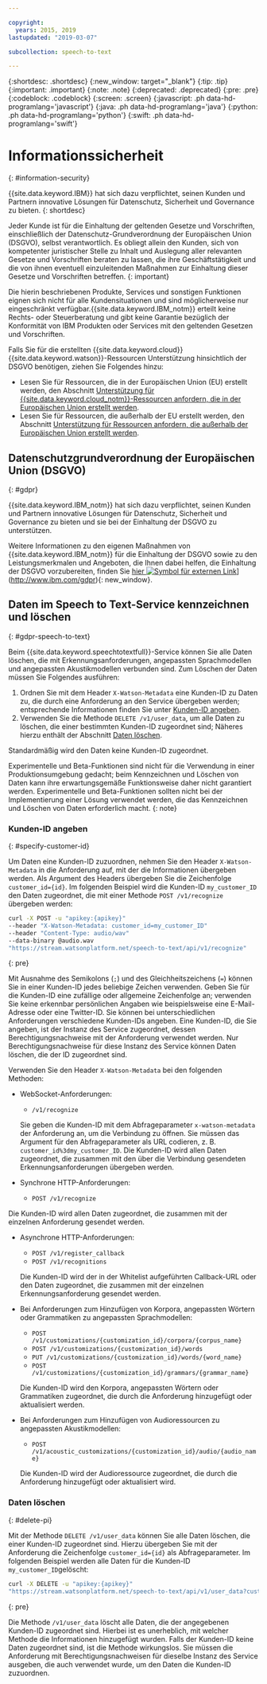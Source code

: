 ```yaml
---

copyright:
  years: 2015, 2019
lastupdated: "2019-03-07"

subcollection: speech-to-text

---
```


{:shortdesc: .shortdesc}
{:new_window: target="_blank"}
{:tip: .tip}
{:important: .important}
{:note: .note}
{:deprecated: .deprecated}
{:pre: .pre}
{:codeblock: .codeblock}
{:screen: .screen}
{:javascript: .ph data-hd-programlang='javascript'}
{:java: .ph data-hd-programlang='java'}
{:python: .ph data-hd-programlang='python'}
{:swift: .ph data-hd-programlang='swift'}

# Informationssicherheit
{: #information-security}

{{site.data.keyword.IBM}} hat sich dazu verpflichtet, seinen Kunden und Partnern innovative Lösungen für Datenschutz, Sicherheit und Governance zu bieten.
{: shortdesc}

Jeder Kunde ist für die Einhaltung der geltenden Gesetze und Vorschriften<!--geprüft-->, einschließlich der Datenschutz-Grundverordnung der Europäischen Union (DSGVO), selbst verantwortlich. <!--geprüft-->Es obliegt allein den Kunden, sich von kompetenter juristischer Stelle zu Inhalt und Auslegung aller relevanten Gesetze und Vorschriften<!--geprüft--> beraten zu lassen, die ihre Geschäftstätigkeit und die von ihnen eventuell einzuleitenden Maßnahmen zur Einhaltung dieser Gesetze und Vorschriften betreffen. <!--geprüft-->
{: important}

Die hierin beschriebenen Produkte, Services und sonstigen Funktionen eignen sich nicht für alle Kundensituationen und sind möglicherweise nur eingeschränkt verfügbar.<!--geprüft-->{{site.data.keyword.IBM_notm}} erteilt keine Rechts- oder Steuerberatung und gibt keine Garantie bezüglich der Konformität von IBM Produkten oder Services mit den geltenden Gesetzen und Vorschriften. <!--geprüft-->

Falls Sie für die erstellten {{site.data.keyword.cloud}} {{site.data.keyword.watson}}-Ressourcen Unterstützung hinsichtlich der DSGVO benötigen, ziehen Sie Folgendes hinzu:

-   Lesen Sie für Ressourcen, die in der Europäischen Union (EU) erstellt werden, den Abschnitt [Unterstützung für {{site.data.keyword.cloud_notm}}-Ressourcen anfordern, die in der Europäischen Union erstellt werden](/docs/services/watson/getting-started-gdpr-sar.html#request-EU).
-   Lesen Sie für Ressourcen, die außerhalb der EU erstellt werden, den Abschnitt [Unterstützung für Ressourcen anfordern, die außerhalb der Europäischen Union erstellt werden](/docs/services/watson/getting-started-gdpr-sar.html#request-non-EU).

## Datenschutzgrundverordnung der Europäischen Union (DSGVO)
{: #gdpr}

{{site.data.keyword.IBM_notm}} hat sich dazu verpflichtet, seinen Kunden und Partnern innovative Lösungen für Datenschutz, Sicherheit und Governance zu bieten und sie bei der Einhaltung der DSGVO zu unterstützen.

Weitere Informationen zu den eigenen Maßnahmen von {{site.data.keyword.IBM_notm}} für die Einhaltung der DSGVO sowie zu den Leistungsmerkmalen und Angeboten, die Ihnen dabei helfen, die Einhaltung der DSGVO vorzubereiten, finden Sie [hier ![Symbol für externen Link](../../icons/launch-glyph.svg "Symbol für externen Link")](../../icons/launch-glyph.svg "Symbol für externen Link")](http://www.ibm.com/gdpr){: new_window}.

## Daten im Speech to Text-Service kennzeichnen und löschen
{: #gdpr-speech-to-text}

Beim {{site.data.keyword.speechtotextfull}}-Service können Sie alle Daten löschen, die mit Erkennungsanforderungen, angepassten Sprachmodellen und angepassten Akustikmodellen verbunden sind. Zum Löschen der Daten müssen Sie Folgendes ausführen:

1.  Ordnen Sie mit dem Header `X-Watson-Metadata` eine Kunden-ID zu Daten zu, die durch eine Anforderung an den Service übergeben werden; entsprechende Informationen finden Sie unter [Kunden-ID angeben](#specify-customer-id).
1.  Verwenden Sie die Methode `DELETE /v1/user_data`, um alle Daten zu löschen, die einer bestimmten Kunden-ID zugeordnet sind; Näheres hierzu enthält der Abschnitt [Daten löschen](#delete-pi).

Standardmäßig wird den Daten keine Kunden-ID zugeordnet.

Experimentelle und Beta-Funktionen sind nicht für die Verwendung in einer Produktionsumgebung gedacht; beim Kennzeichnen und Löschen von Daten kann ihre erwartungsgemäße Funktionsweise daher nicht garantiert werden. Experimentelle und Beta-Funktionen sollten nicht bei der Implementierung einer Lösung verwendet werden, die das Kennzeichnen und Löschen von Daten erforderlich macht.
{: note}

### Kunden-ID angeben
{: #specify-customer-id}

Um Daten eine Kunden-ID zuzuordnen, nehmen Sie den Header `X-Watson-Metadata` in die Anforderung auf, mit der die Informationen übergeben werden. Als Argument des Headers übergeben Sie die Zeichenfolge `customer_id={id}`. Im folgenden Beispiel wird die Kunden-ID `my_customer_ID` den Daten zugeordnet, die mit einer Methode `POST /v1/recognize` übergeben werden:

```bash
curl -X POST -u "apikey:{apikey}"
--header "X-Watson-Metadata: customer_id=my_customer_ID"
--header "Content-Type: audio/wav"
--data-binary @audio.wav
"https://stream.watsonplatform.net/speech-to-text/api/v1/recognize"
```
{: pre}

Mit Ausnahme des Semikolons (`;`) und des Gleichheitszeichens (`=`) können Sie in einer Kunden-ID jedes beliebige Zeichen verwenden. Geben Sie für die Kunden-ID eine zufällige oder allgemeine Zeichenfolge an; verwenden Sie keine erkennbar persönlichen Angaben wie beispielsweise eine E-Mail-Adresse oder eine Twitter-ID. Sie können bei unterschiedlichen Anforderungen verschiedene Kunden-IDs angeben. Eine Kunden-ID, die Sie angeben, ist der Instanz des Service zugeordnet, dessen Berechtigungsnachweise mit der Anforderung verwendet werden. Nur Berechtigungsnachweise für diese Instanz des Service können Daten löschen, die der ID zugeordnet sind.

Verwenden Sie den Header `X-Watson-Metadata` bei den folgenden Methoden:

-   WebSocket-Anforderungen:
    -   `/v1/recognize`

    Sie geben die Kunden-ID mit dem Abfrageparameter `x-watson-metadata` der Anforderung an, um die Verbindung zu öffnen. Sie müssen das Argument für den Abfrageparameter als URL codieren, z. B. `customer_id%3dmy_customer_ID`. Die Kunden-ID wird allen Daten zugeordnet, die zusammen mit den über die Verbindung gesendeten Erkennungsanforderungen übergeben werden.
-   Synchrone HTTP-Anforderungen:
    -   `POST /v1/recognize`

Die Kunden-ID wird allen Daten zugeordnet, die zusammen mit der einzelnen Anforderung gesendet werden.
-   Asynchrone HTTP-Anforderungen:
    -   `POST /v1/register_callback`
    -   `POST /v1/recognitions`

    Die Kunden-ID wird der in der Whitelist aufgeführten Callback-URL oder den Daten zugeordnet, die zusammen mit der einzelnen Erkennungsanforderung gesendet werden.
-   Bei Anforderungen zum Hinzufügen von Korpora, angepassten Wörtern oder Grammatiken zu angepassten Sprachmodellen:
    -   `POST /v1/customizations/{customization_id}/corpora/{corpus_name}`
    -   `POST /v1/customizations/{customization_id}/words`
    -   `PUT /v1/customizations/{customization_id}/words/{word_name}`
    -   `POST /v1/customizations/{customization_id}/grammars/{grammar_name}`

    Die Kunden-ID wird den Korpora, angepassten Wörtern oder Grammatiken zugeordnet, die durch die Anforderung hinzugefügt oder aktualisiert werden.
-   Bei Anforderungen zum Hinzufügen von Audioressourcen zu angepassten Akustikmodellen:
    -   `POST /v1/acoustic_customizations/{customization_id}/audio/{audio_name}`

    Die Kunden-ID wird der Audioressource zugeordnet, die durch die Anforderung hinzugefügt oder aktualisiert wird.

### Daten löschen
{: #delete-pi}

Mit der Methode `DELETE /v1/user_data` können Sie alle Daten löschen, die einer Kunden-ID zugeordnet sind. Hierzu übergeben Sie mit der Anforderung die Zeichenfolge `customer_id={id}` als Abfrageparameter. Im folgenden Beispiel werden alle Daten für die Kunden-ID `my_customer_ID`gelöscht:

```bash
curl -X DELETE -u "apikey:{apikey}"
"https://stream.watsonplatform.net/speech-to-text/api/v1/user_data?customer_id=my_customer_ID"
```
{: pre}

Die Methode `/v1/user_data` löscht alle Daten, die der angegebenen Kunden-ID zugeordnet sind. Hierbei ist es unerheblich, mit welcher Methode die Informationen hinzugefügt wurden. Falls der Kunden-ID keine Daten zugeordnet sind, ist die Methode wirkungslos. Sie müssen die Anforderung mit Berechtigungsnachweisen für dieselbe Instanz des Service ausgeben, die auch verwendet wurde, um den Daten die Kunden-ID zuzuordnen.

